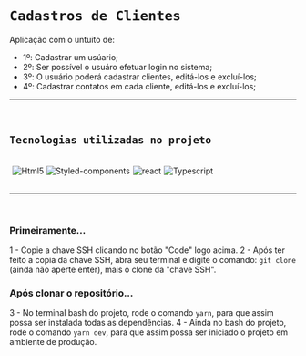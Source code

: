 # `Cadastros de Clientes`

<p>Aplicação com o untuito de:<br>

- 1º: Cadastrar um usúario;<br>
- 2º: Ser possível o usuáro efetuar login no sistema;<br>
- 3º: O usuário poderá cadastrar clientes, editá-los e excluí-los;
- 4º: Cadastrar contatos em cada cliente, editá-los e excluí-los;
<hr>
<br>

## `Tecnologias utilizadas no projeto`

<br>
<div id="tecs"style='display:flex; gap: 5px;'><br>
   <img align="center" alt="Html5" src="https://img.shields.io/badge/HTML5-E34F26?style=for-the-badge&logo=html5&logoColor=white">

   <img align="center" alt="Styled-components" src="https://img.shields.io/badge/styled-components-1572B6?style=for-the-badge&logo=styled-components&logoColor=white">

   <img align="center" alt="react" src="https://img.shields.io/badge/React-20232A?style=for-the-badge&logo=react&logoColor=61DAFB">

   <img align="center" alt="Typescript" src="https://img.shields.io/badge/TypeScript-007ACC?style=for-the-badge&logo=typescript&logoColor=white">

</div></br>
<hr>
<br>


### Primeiramente...
1 - Copie a chave SSH clicando no botão "Code" logo acima.
2 - Após ter feito a copia da chave SSH, abra seu terminal e digite o comando: `git clone` (ainda não aperte enter), mais o clone da "chave SSH".

### Após clonar o repositório...
3 - No terminal bash do projeto, rode o comando `yarn`, para que assim possa ser instalada todas as dependências.
4 - Ainda no bash do projeto, rode o comando `yarn dev`, para que assim possa ser iniciado o projeto em ambiente de produção.
